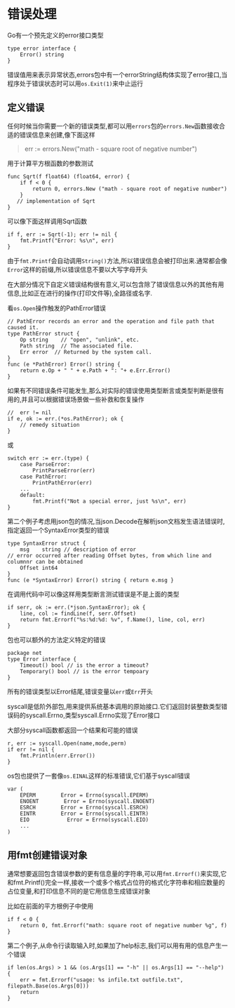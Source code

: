 # 错误处理
Go有一个预先定义的error接口类型
```
type error interface {
    Error() string
}
```

错误值用来表示异常状态,errors包中有一个errorString结构体实现了error接口,当程序处于错误状态时可以用`os.Exit(1)`来中止运行

## 定义错误
任何时候当你需要一个新的错误类型,都可以用`errors`包的`errors.New`函数接收合适的错误信息来创建,像下面这样
> err := errors.New("math - square root of negative number")

用于计算平方根函数的参数测试
```
func Sqrt(f float64) (float64, error) {
    if f < 0 {
        return 0, errors.New ("math - square root of negative number")
    }
   // implementation of Sqrt
}
```

可以像下面这样调用Sqrt函数
```
if f, err := Sqrt(-1); err != nil {
    fmt.Printf("Error: %s\n", err)
}
```

由于`fmt.Printf`会自动调用`String()`方法,所以错误信息会被打印出来.通常都会像`Error`这样的前缀,所以错误信息不要以大写字母开头

在大部分情况下自定义错误结构很有意义,可以包含除了错误信息以外的其他有用信息,比如正在进行的操作(打印文件等),全路径或名字.

看`os.Open`操作触发的PathError错误
```
// PathError records an error and the operation and file path that caused it.
type PathError struct {
    Op string    // "open", "unlink", etc.
    Path string  // The associated file.
    Err error  // Returned by the system call.
}
func (e *PathError) Error() string {
    return e.Op + " " + e.Path + ": "+ e.Err.Error()
}
```

如果有不同错误条件可能发生,那么对实际的错误使用类型断言或类型判断是很有用的,并且可以根据错误场景做一些补救和恢复操作
```
//  err != nil
if e, ok := err.(*os.PathError); ok {
    // remedy situation
}
```

或

```
switch err := err.(type) {
    case ParseError:
        PrintParseError(err)
    case PathError:
        PrintPathError(err)
    ...
    default:
        fmt.Printf("Not a special error, just %s\n", err)
}
```

第二个例子考虑用json包的情况,当json.Decode在解析json文档发生语法错误时,指定返回一个SyntaxError类型的错误
```
type SyntaxError struct {
    msg    string // description of error
// error occurred after reading Offset bytes, from which line and columnnr can be obtained
    Offset int64
}
func (e *SyntaxError) Error() string { return e.msg }
```

在调用代码中可以像这样用类型断言测试错误是不是上面的类型
```
if serr, ok := err.(*json.SyntaxError); ok {
    line, col := findLine(f, serr.Offset)
    return fmt.Errorf("%s:%d:%d: %v", f.Name(), line, col, err)
}
```

包也可以额外的方法定义特定的错误
```
package net
type Error interface {
    Timeout() bool // is the error a timeout?
    Temporary() bool // is the error tempoary
}
```

所有的错误类型以Error结尾,错误变量以`err`或`Err`开头

syscall是低阶外部包,用来提供系统基本调用的原始接口.它们返回封装整数类型错误码的syscall.Errno,类型syscall.Errno实现了Error接口

大部分syscall函数都返回一个结果和可能的错误
```
r, err := syscall.Open(name,mode,perm)
if err != nil {
    fmt.Println(err.Error())
}
```

os包也提供了一套像`os.EINAL`这样的标准错误,它们基于syscall错误
```
var (
    EPERM        Error = Errno(syscall.EPERM)
    ENOENT        Error = Errno(syscall.ENOENT)
    ESRCH        Error = Errno(syscall.ESRCH)
    EINTR        Error = Errno(syscall.EINTR)
    EIO            Error = Errno(syscall.EIO)
    ...
)
```

## 用fmt创建错误对象
通常想要返回包含错误参数的更有信息量的字符串,可以用`fmt.Errorf()`来实现,它和fmt.Printf()完全一样,接收一个或多个格式占位符的格式化字符串和相应数量的占位变量,和打印信息不同的是它用信息生成错误对象

比如在前面的平方根例子中使用
```
if f < 0 {
    return 0, fmt.Errorf("math: square root of negative number %g", f)
}
```

第二个例子,从命令行读取输入时,如果加了help标志,我们可以用有用的信息产生一个错误
```
if len(os.Args) > 1 && (os.Args[1] == "-h" || os.Args[1] == "--help") {
    err = fmt.Errorf("usage: %s infile.txt outfile.txt", filepath.Base(os.Args[0]))
    return
}
```